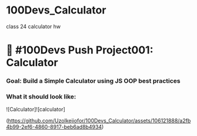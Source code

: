 # 100Devs_Calculator
class 24 calculator hw
# 🔢 #100Devs Push Project001: Calculator

### Goal: Build a Simple Calculator using JS OOP best practices

### What it should look like:

![Calculator]![calculator]

(https://github.com/UzoIkejiofor/100Devs_Calculator/assets/106121888/a2fb4b99-2ef6-4860-8917-beb6ad8b4934)


